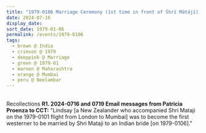 ```yaml
---
title: "1979-0106 Marriage Ceremony (1st time in front of Śhrī Mātājī), Apartment Rented by Rajesh Viren Shah, 13th Floor, Neelambar, Pedder Road, Mumbai, Maharashtra, India"
date: 2024-07-16
display_date: 
sort_date: 1979-01-06
permalink: /events/1979-0106
tags:
  - brown @ India
  - crimson @ 1979
  - deeppink @ Marriage
  - green @ 1979-01
  - maroon @ Maharashtra
  - orange @ Mumbai
  - peru @ Neelambar
---
```


<br>

<wave-list>
  <list-title color="DarkSeaGreen" width="65"> Recollections</list-title>
  <list-item color="BlanchedAlmond" width="280"><b>R1. 2024-0716 and 0719 Email messages from Patricia Proenza to CCT:</b> "Lindsay [a New Zealander who accompanied Shri Mataji on the 1979-0101 flight from London to Mumbai] was to become the first westerner to be married by Shri Mataji to an Indian bride [on 1979-0106]."</list-item>
</wave-list>